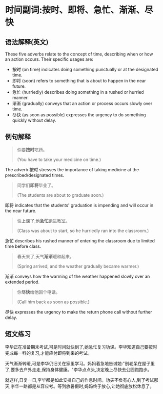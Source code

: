 # 时间副词:按时、即将、急忙、渐渐、尽快

## 语法解释(英文)

These five adverbs relate to the concept of time, describing when or how an action occurs. Their specific usages are:

- 按时 (on time) indicates doing something punctually or at the designated time.
- 即将 (soon) refers to something that is about to happen in the near future.
- 急忙 (hurriedly) describes doing something in a rushed or hurried manner.
- 渐渐 (gradually) conveys that an action or process occurs slowly over time.
- 尽快 (as soon as possible) expresses the urgency to do something quickly without delay.

## 例句解释

> 你要**按时**吃药。
>
> (You have to take your medicine on time.)

The adverb 按时 stresses the importance of taking medicine at the prescribed/designated times.

> 同学们**即将**毕业了。
>
> (The students are about to graduate soon.)

即将 indicates that the students' graduation is impending and will occur in the near future.

> 快上课了,他**急忙**跑进教室。
>  
> (Class was about to start, so he hurriedly ran into the classroom.)

急忙 describes his rushed manner of entering the classroom due to limited time before class.

> 春天来了,天气**渐渐**暖和起来。
>
> (Spring arrived, and the weather gradually became warmer.)  

渐渐 conveys how the warming of the weather happened slowly over an extended period.

> 你**尽快**给他回个电话。
>
> (Call him back as soon as possible.)

尽快 expresses the urgency to make the return phone call without further delay.

## 短文练习

李华正在准备期末考试,可是时间就快到了,她急忙复习功课。李华知道自己要按时完成每一科的复习,才能应付即将到来的考试。

天气渐渐转暖,可是李华仍旧关在家里学习。妈妈着急地告诫她:"别老呆在屋子里了,要多去户外走走,保持身体健康。"李华点点头,决定晚上尽快去公园跑跑步。

就这样,日复一日,李华都是如此安排自己的作息时间。功夫不负有心人,到了考试那天,李华一路都是从容应考。等到放暑假时,妈妈终于放心,让她彻底放松休息了。
